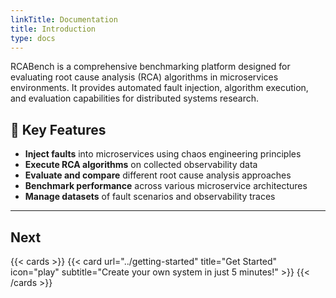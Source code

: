 ```yaml
---
linkTitle: Documentation
title: Introduction
type: docs
---
```


RCABench is a comprehensive benchmarking platform designed for evaluating root cause analysis (RCA) algorithms in microservices environments. It provides automated fault injection, algorithm execution, and evaluation capabilities for distributed systems research.

## 🎯 Key Features

- **Inject faults** into microservices using chaos engineering principles
- **Execute RCA algorithms** on collected observability data
- **Evaluate and compare** different root cause analysis approaches
- **Benchmark performance** across various microservice architectures
- **Manage datasets** of fault scenarios and observability traces

---

## Next

{{< cards >}}
{{< card url="../getting-started" title="Get Started" icon="play" subtitle="Create your own system in just 5 minutes!" >}}
{{< /cards >}}

